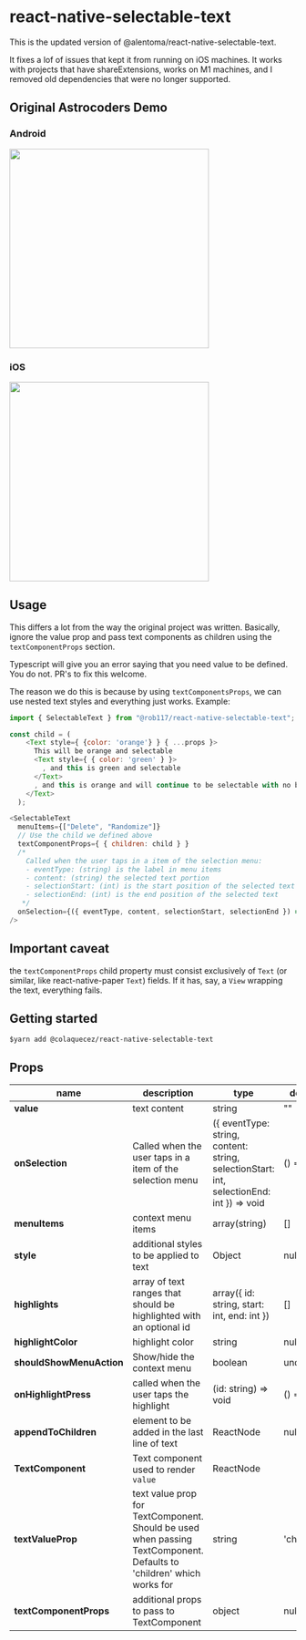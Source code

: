 
# react-native-selectable-text

This is the updated version of @alentoma/react-native-selectable-text.

It fixes a lof of issues that kept it from running on iOS machines. It works with projects that have shareExtensions, works on M1 machines, and I removed old dependencies that were no longer supported.

## Original Astrocoders Demo

### Android

<img src="https://github.com/Astrocoders/react-native-selectable-text/raw/master/Demo/demo_android.gif" width="350px" />

### iOS

<img src="https://user-images.githubusercontent.com/16995184/54835973-055e7480-4ca2-11e9-8d55-c4f7a67c2847.gif" width="350px" />

## Usage

This differs a lot from the way the original project was written. Basically, ignore the value prop and pass text components as children using the `textComponentProps` section.

Typescript will give you an error saying that you need value to be defined. You do not. PR's to fix this welcome.

The reason we do this is because by using `textComponentsProps`, we can use nested text styles and everything just works. Example:

```javascript
import { SelectableText } from "@rob117/react-native-selectable-text";

const child = (
    <Text style={ {color: 'orange'} } { ...props }>
      This will be orange and selectable
      <Text style={ { color: 'green' } }>
        , and this is green and selectable
      </Text>
      , and this is orange and will continue to be selectable with no breaks.
    </Text>
  );

<SelectableText
  menuItems={["Delete", "Randomize"]}
  // Use the child we defined above
  textComponentProps={ { children: child } }
  /* 
    Called when the user taps in a item of the selection menu:
    - eventType: (string) is the label in menu items
    - content: (string) the selected text portion
    - selectionStart: (int) is the start position of the selected text
    - selectionEnd: (int) is the end position of the selected text
   */
  onSelection={({ eventType, content, selectionStart, selectionEnd }) => {}}
/>
```

## Important caveat

the `textComponentProps` child property must consist exclusively of `Text` (or similar, like react-native-paper `Text`) fields. If it has, say, a `View` wrapping the text, everything fails.

## Getting started

`$yarn add @colaquecez/react-native-selectable-text`

## Props
| name | description | type | default |
|--|--|--|--|
| **value** | text content | string | "" |
| **onSelection** | Called when the user taps in a item of the selection menu | ({ eventType: string, content: string, selectionStart: int, selectionEnd: int }) => void | () => {} |
| **menuItems** | context menu items | array(string) | [] |
| **style** | additional styles to be applied to text | Object | null |
| **highlights** | array of text ranges that should be highlighted with an optional id | array({ id: string, start: int, end: int }) | [] |
| **highlightColor** | highlight color |string | null |
| **shouldShowMenuAction** | Show/hide the context menu | boolean | undefined |
| **onHighlightPress** | called when the user taps the highlight  |(id: string) => void | () => {} |
| **appendToChildren** | element to be added in the last line of text | ReactNode | null |
| **TextComponent** | Text component used to render `value` | ReactNode | <Text> |
| **textValueProp** | text value prop for TextComponent. Should be used when passing TextComponent. Defaults to 'children' which works for <Text> | string | 'children' |
| **textComponentProps** | additional props to pass to TextComponent | object | null |
